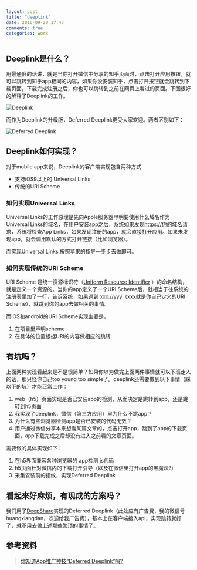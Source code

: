 ```yaml
---
layout: post
title: "deeplink"
date: 2016-09-20 17:43
comments: true
categories: work
---
```


## Deeplink是什么？

用最通俗的话讲，就是当你打开微信中分享的知乎页面时，点击打开应用按钮，就可以跳转到知乎app相同的内容，如果你没安装知乎，点击打开按钮就会跳转到下载页面，下载完成注册之后，你也可以跳转到之前在网页上看过的页面。下图很好的解释了Deeplink的工作。

![Deeplink](http://image.woshipm.com/wp-files/2016/02/Deeplinkingv3.jpg)

 而作为Deeplink的升级版，Deferred Deeplink更受大家欢迎。两者区别如下：

![Deferred Deeplink](http://image.woshipm.com/wp-files/2016/02/Deeplinkingv4-512x1024.jpg)

## Deeplink如何实现？

对于mobile app来说，Deeplink的客户端实现包含两种方式

* 支持iOS9以上的 Universal Links
* 传统的URI Scheme  

### 如何实现Universal Links

Universal Links的工作原理是先向Apple服务器申明要使用什么域名作为Universal Links的域名，在用户安装app之后，系统如果发现[https://你的域名](https://你的域名)请求，系统将检查App Links，如果发现注册的app，就会直接打开应用。如果未发现app，就会调用默认的方式打开链接（比如浏览器）。

而实现Universal Links,按照苹果的[指导](https://developer.apple.com/library/content/documentation/General/Conceptual/AppSearch/UniversalLinks.html)一步步去做即可。

### 如何实现传统的URI Scheme 

URI Scheme 是统一资源标识符（[Uniform Resource Identifier](http://en.wikipedia.org/wiki/Uniform_Resource_Identifier) ）的命名结构，就是定义一个资源的。当你的app定义了一个URI Scheme后，就相当于往系统的注册表里加了一行，告诉系统，如果遇到 xxx://yyy（xxx就是你自己定义的URI Scheme），就跳到你的app去做相关的事情。

而iOS和android的URI Scheme实现主要是，

1. 在项目里声明scheme
2. 在具体的位置根据URI的内容做相应的跳转

## 有坑吗？

上面两种实现看起来是不是很简单？如果你以为做完上面两件事情就可以下班走人的话，那只怪你自己too young too simple了。deeplink还需要做到以下事情（踩以下的坑）才能正常工作：

1. web（h5）页面实现是否已安装app的检测，从而决定是跳转到app，还是跳转到h5页面
2. 我实现了deeplink，微信（第三方应用）里为什么不跳app？
3. 为什么有些浏览器检测app是否已安装的代码无效？
4. 用户通过微信分享本来想看某篇文章的，点击打开app，跳到了app的下载页面，app下载完成之后却没有进入之前看的文章页面。

需要做的具体实现如下：

1. 在h5界面兼容各种浏览器的 app检测 js代码
2. h5页面针对微信内的下载打开引导（以及在微信里打开app的黑魔法?）
3. 采集安装前的指纹，实现Deferred Deeplink

## 看起来好麻烦，有现成的方案吗？

我们用了[DeepShare](deepshare.io)实现的Deferred Deeplink（此处应有广告费，我的微信号huangxiangdan，欢迎给我广告费），基本上在客户端接入api，实现跳转就好了，就不用去做上述那些繁琐的事情了。

## 参考资料

> [你知道App推广神技“Deferred Deeplink”吗?](http://www.woshipm.com/operate/287961.html)